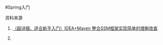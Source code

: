 #Spring入门

资料来源

1. [（超详细、适合新手入门）IDEA+Maven 整合SSM框架实现简单的增删改查](https://blog.csdn.net/khxu666/article/details/79851070)

2. 